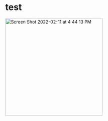# test
<img width="310" alt="Screen Shot 2022-02-11 at 4 44 13 PM" src="https://user-images.githubusercontent.com/118585642/202834295-01214a11-61b0-4cf9-808d-ddd9e1f7c57c.png">
